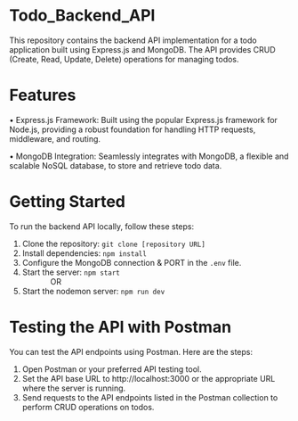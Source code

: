 # Todo_Backend_API
This repository contains the backend API implementation for a todo application built using Express.js and MongoDB. The API provides CRUD (Create, Read, Update, Delete) operations for managing todos.

# Features
• Express.js Framework: Built using the popular Express.js framework for Node.js, providing a robust foundation for handling HTTP requests, middleware, and routing.

• MongoDB Integration: Seamlessly integrates with MongoDB, a flexible and scalable NoSQL database, to store and retrieve todo data.

# Getting Started
To run the backend API locally, follow these steps:

1. Clone the repository: `git clone [repository URL]`
2. Install dependencies: `npm install`
3. Configure the MongoDB connection & PORT in the `.env` file.
4. Start the server: `npm start` \
&emsp; &emsp;&emsp; OR
4. Start the nodemon server: `npm run dev`

# Testing the API with Postman
You can test the API endpoints using Postman. Here are the steps:

1. Open Postman or your preferred API testing tool.
2. Set the API base URL to http://localhost:3000 or the appropriate URL where the server is running.
3. Send requests to the API endpoints listed in the Postman collection to perform CRUD operations on todos.
